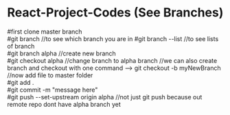 # React-Project-Codes (See Branches)
#first clone master branch <br />
#git branch       //to see which branch you are in      #git branch --list    //to see lists of branch  <br />
#git branch alpha    //create new branch<br />
#git checkout alpha     //change branch to alpha branch     //we can also create branch and checkout with one command --> git checkout -b myNewBranch<br />
//now add file to master folder <br />
#git add .<br />
#git commit -m "message here"<br />
#git push --set-upstream origin alpha         //not just git push because out remote repo dont have alpha branch yet<br />


